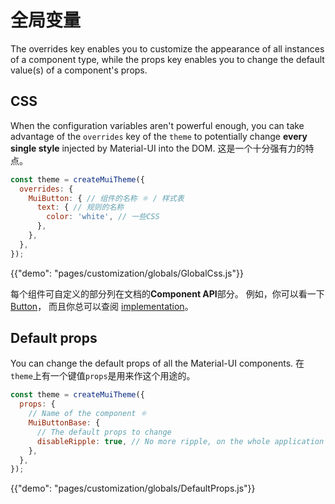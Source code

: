 # 全局变量

<p class="description">The overrides key enables you to customize the appearance of all instances of a component type, while the props key enables you to change the default value(s) of a component's props.</p>

## CSS

When the configuration variables aren't powerful enough, you can take advantage of the `overrides` key of the `theme` to potentially change **every single style** injected by Material-UI into the DOM. 这是一个十分强有力的特点。

```js
const theme = createMuiTheme({
  overrides: {
    MuiButton: { // 组件的名称 ⚛️ / 样式表
      text: { // 规则的名称
        color: 'white', // 一些CSS
      },
    },
  },
});
```

{{"demo": "pages/customization/globals/GlobalCss.js"}}

每个组件可自定义的部分列在文档的**Component API**部分。 例如，你可以看一下[Button](/api/button/#css)， 而且你总可以查阅 [implementation](https://github.com/mui-org/material-ui/blob/next/packages/material-ui/src/Button/Button.js)。

## Default props

You can change the default props of all the Material-UI components. 在`theme`上有一个键值`props`是用来作这个用途的。

```js
const theme = createMuiTheme({
  props: {
    // Name of the component ⚛️
    MuiButtonBase: {
      // The default props to change
      disableRipple: true, // No more ripple, on the whole application 💣!
    },
  },
});
```

{{"demo": "pages/customization/globals/DefaultProps.js"}}